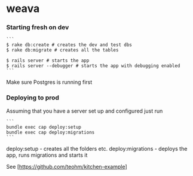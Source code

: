 weava
=====

### Starting fresh on dev

    ```
    $ rake db:create # creates the dev and test dbs
    $ rake db:migrate # creates all the tables

    $ rails server # starts the app
    $ rails server --debugger # starts the app with debugging enabled
    ```

Make sure Postgres is running first

### Deploying to prod

Assuming that you have a server set up and configured just run

    ```
    bundle exec cap deploy:setup
    bundle exec cap deploy:migrations
    ```

deploy:setup - creates all the folders etc.
deploy:migrations - deploys the app, runs migrations and starts it

See [https://github.com/teohm/kitchen-example]